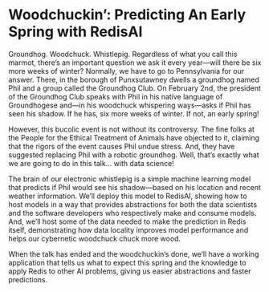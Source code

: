 # Woodchuckin’: Predicting An Early Spring with RedisAI

Groundhog. Woodchuck. Whistlepig. Regardless of what you call this marmot, there’s an important question we ask it every year—will there be six more weeks of winter? Normally, we have to go to Pennsylvania for our answer. There, in the borough of Punxsutawney dwells a groundhog named Phil and a group called the Groundhog Club. On February 2nd, the president of the Groundhog Club speaks with Phil in his native language of Groundhogese and—in his woodchuck whispering ways—asks if Phil has seen his shadow. If he has, six more weeks of winter. If not, an early spring!

However, this bucolic event is not without its controversy. The fine folks at the People for the Ethical Treatment of Animals have objected to it, claiming that the rigors of the event causes Phil undue stress. And, they have suggested replacing Phil with a robotic groundhog. Well, that’s exactly what we are going to do in this talk... with data science!

The brain of our electronic whistlepig is a simple machine learning model that predicts if Phil would see his shadow—based on his location and recent weather information. We’ll deploy this model to RedisAI, showing how to host models in a way that provides abstractions for both the data scientists and the software developers who respectively make and consume models. And, we’ll host some of the data needed to make the prediction in Redis itself, demonstrating how data locality improves model performance and helps our cybernetic woodchuck chuck more wood.

When the talk has ended and the woodchuckin’s done, we’ll have a working application that tells us what to expect this spring and the knowledge to apply Redis to other AI problems, giving us easier abstractions and faster predictions.
